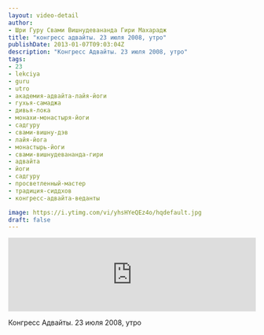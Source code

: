 ```yaml
---
layout: video-detail
author:
- Шри Гуру Свами Вишнудевананда Гири Махарадж
title: "конгресс адвайты. 23 июля 2008, утро"
publishDate: 2013-01-07T09:03:04Z
description: "Конгресс Адвайты. 23 июля 2008, утро"
tags: 
- 23
- lekciya
- guru
- utro
- академия-адвайта-лайя-йоги
- гухья-самаджа
- дивья-лока
- монахи-монастыря-йоги
- садгуру
- свами-вишну-дэв
- лайя-йога
- монастырь-йоги
- свами-вишнудевананда-гири
- адвайта
- йоги
- садгуру
- просветленный-мастер
- традиция-сиддхов
- конгресс-адвайта-веданты

image: https://i.ytimg.com/vi/yhsHYeQEz4o/hqdefault.jpg
draft: false
---
```


<iframe width="100%" src="https://www.youtube.com/embed/yhsHYeQEz4o" frameborder="0" allowfullscreen=""></iframe> 

 Конгресс Адвайты. 23 июля 2008, утро

  

 